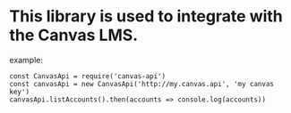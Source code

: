 # This library is used to integrate with the Canvas LMS.

example:
```
const CanvasApi = require('canvas-api')
const canvasApi = new CanvasApi('http://my.canvas.api', 'my canvas key')
canvasApi.listAccounts().then(accounts => console.log(accounts))
```
